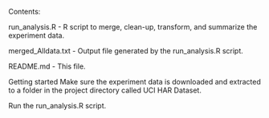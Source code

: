 Contents:

run_analysis.R - R script to merge, clean-up, transform, and summarize the experiment data.


merged_Alldata.txt - Output file generated by the run_analysis.R script.


README.md - This file.


Getting started
Make sure the experiment data is downloaded and extracted to a folder in the project directory called UCI HAR Dataset.

Run the run_analysis.R script.
